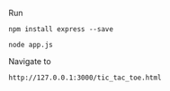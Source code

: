 Run

`npm install express --save`

`node app.js`

Navigate to

`http://127.0.0.1:3000/tic_tac_toe.html`